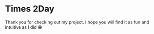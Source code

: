 # Times 2Day
Thank you for checking out my project. I hope you will find it as fun and intuitive as I did 😁
